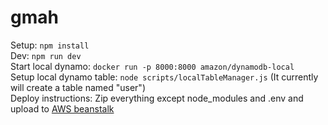 # gmah

Setup: `npm install` \
Dev: `npm run dev` \
Start local dynamo: `docker run -p 8000:8000 amazon/dynamodb-local` \
Setup local dynamo table: `node scripts/localTableManager.js` (It currently will create a table named "user") \
Deploy instructions: Zip everything except node_modules and .env and upload to [AWS beanstalk](https://ap-southeast-5.console.aws.amazon.com/elasticbeanstalk/home?region=ap-southeast-5#/environment/dashboard?environmentId=e-tyhth82n3m)
